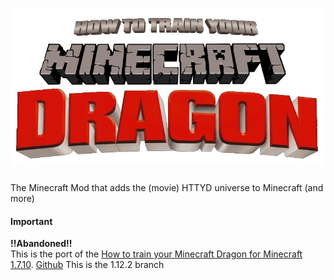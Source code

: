 
![](src/main/resources/logo.png)
===============
The Minecraft Mod that adds the (movie) HTTYD universe to Minecraft (and more)

#### Important
<b>!!Abandoned!!</b><br>
This is the port of the [How to train your Minecraft Dragon for Minecraft 1.7.10](https://www.minecraftforum.net/forums/mapping-and-modding-java-edition/minecraft-mods/wip-mods/1444480-wip-how-to-train-your-minecraft-dragon-v1-1-0). [Github](https://github.com/HTTYMD-Team/HTTYMD-Mod)
This is the 1.12.2 branch
